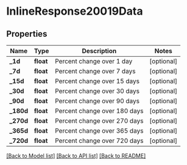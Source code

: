# InlineResponse20019Data

## Properties
Name | Type | Description | Notes
------------ | ------------- | ------------- | -------------
**_1d** | **float** | Percent change over 1 day | [optional] 
**_7d** | **float** | Percent change over 7 days | [optional] 
**_15d** | **float** | Percent change over 15 days | [optional] 
**_30d** | **float** | Percent change over 30 days | [optional] 
**_90d** | **float** | Percent change over 90 days | [optional] 
**_180d** | **float** | Percent change over 180 days | [optional] 
**_270d** | **float** | Percent change over 270 days | [optional] 
**_365d** | **float** | Percent change over 365 days | [optional] 
**_720d** | **float** | Percent change over 720 days | [optional] 

[[Back to Model list]](../README.md#documentation-for-models) [[Back to API list]](../README.md#documentation-for-api-endpoints) [[Back to README]](../README.md)

